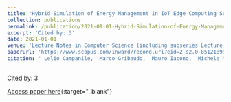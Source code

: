 ```yaml
---
title: "Hybrid Simulation of Energy Management in IoT Edge Computing Surveillance Systems"
collection: publications
permalink: /publication/2021-01-01-Hybrid-Simulation-of-Energy-Management-in-IoT-Edge-Computing-Surveillance-Systems
excerpt: 'Cited by: 3'
date: 2021-01-01
venue: 'Lecture Notes in Computer Science (including subseries Lecture Notes in Artificial Intelligence and Lecture Notes in Bioinformatics)'
paperurl: 'https://www.scopus.com/inward/record.uri?eid=2-s2.0-85121899001&doi=10.1007%2f978-3-030-91825-5_21&partnerID=40&md5=5ce64fd502deef5043d5d6792b9d12ba'
citation: ' Lelio Campanile,  Marco Gribaudo,  Mauro Iacono,  Michele Mastroianni, &quot;Hybrid Simulation of Energy Management in IoT Edge Computing Surveillance Systems.&quot; Lecture Notes in Computer Science (including subseries Lecture Notes in Artificial Intelligence and Lecture Notes in Bioinformatics), 2021.'
---
```

Cited by: 3

[Access paper here](https://www.scopus.com/inward/record.uri?eid=2-s2.0-85121899001&doi=10.1007%2f978-3-030-91825-5_21&partnerID=40&md5=5ce64fd502deef5043d5d6792b9d12ba){:target="_blank"}
